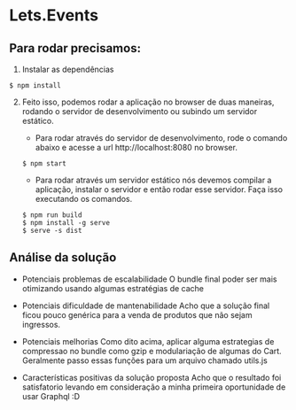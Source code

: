 # Lets.Events

## Para rodar precisamos:

1. Instalar as dependências

```
$ npm install
```

2. Feito isso, podemos rodar a aplicação no browser de duas maneiras, rodando o servidor de desenvolvimento ou subindo um servidor estático.

   - Para rodar através do servidor de desenvolvimento, rode o comando abaixo e acesse a url http://localhost:8080 no browser.

   ```
   $ npm start
   ```

   - Para rodar através um servidor estático nós devemos compilar a aplicação, instalar o servidor e então rodar esse servidor. Faça isso executando os comandos.

   ```
   $ npm run build
   $ npm install -g serve
   $ serve -s dist
   ```

## Análise da solução

- Potenciais problemas de escalabilidade
  O bundle final poder ser mais otimizando usando algumas estratégias de cache

- Potenciais dificuldade de mantenabilidade
  Acho que a solução final ficou pouco genérica para a venda de produtos que não sejam ingressos.

- Potenciais melhorias
  Como dito acima, aplicar alguma estrategias de compressao no bundle como gzip e modulariação de algumas do Cart. Geralmente passo essas funções para um arquivo chamado utils.js

- Características positivas da solução proposta
  Acho que o resultado foi satisfatorio levando em consideração a minha primeira oportunidade de usar Graphql :D
